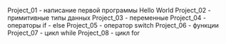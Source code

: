 Project_01 - написание первой программы Hello World
Project_02 - примитивные типы данных
Project_03 - переменные
Project_04 - операторы if - else
Project_05 - оператор switch
Project_06 - функции
Project_07 - цикл while
Project_08 - цикл for
